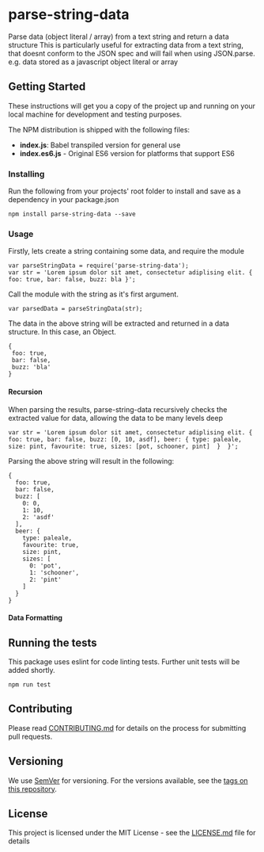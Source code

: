 # parse-string-data
Parse data (object literal / array) from a text string and return a data structure
This is particularly useful for extracting data from a text string, that doesnt conform to the JSON spec and will fail when using JSON.parse. 
e.g. data stored as a javascript object literal or array

## Getting Started
These instructions will get you a copy of the project up and running on your local machine for development and testing purposes.

The NPM distribution is shipped with the following files:

- __index.js__: Babel transpiled version for general use
- __index.es6.js__ - Original ES6 version for platforms that support ES6

### Installing

Run the following from your projects' root folder to install and save as a dependency in your package.json

```
npm install parse-string-data --save
```

### Usage 
Firstly, lets create a string containing some data, and require the module
```
var parseStringData = require('parse-string-data');
var str = 'Lorem ipsum dolor sit amet, consectetur adiplising elit. { foo: true, bar: false, buzz: bla }';
```

Call the module with the string as it's first argument.

```
var parsedData = parseStringData(str);
```

The data in the above string will be extracted and returned in a data structure. In this case, an Object.
```
{
 foo: true,
 bar: false,
 buzz: 'bla'
}
```
#### Recursion
When parsing the results, parse-string-data recursively checks the extracted value for data, allowing the data to be many levels deep

```
var str = 'Lorem ipsum dolor sit amet, consectetur adiplising elit. { foo: true, bar: false, buzz: [0, 10, asdf], beer: { type: paleale, size: pint, favourite: true, sizes: [pot, schooner, pint]  }  }';
```
Parsing the above string will result in the following: 

```
{
  foo: true,
  bar: false,
  buzz: [
    0: 0, 
    1: 10, 
    2: 'asdf'
  ],
  beer: { 
    type: paleale,
    favourite: true,
    size: pint, 
    sizes: [
      0: 'pot', 
      1: 'schooner', 
      2: 'pint'
    ]
  }
}
```

#### Data Formatting


## Running the tests

This package uses eslint for code linting tests. Further unit tests will be added shortly.

``` 
npm run test
```

## Contributing

Please read [CONTRIBUTING.md](https://github.com/wildpixeldesign/parse-string-data/blob/master/CONTRIBUTING.md) for details on the process for submitting pull requests.

## Versioning

We use [SemVer](http://semver.org/) for versioning. For the versions available, see the [tags on this repository](https://github.com/wildpixeldesign/parse-string-data/tags).

## License

This project is licensed under the MIT License - see the [LICENSE.md](LICENSE.md) file for details
